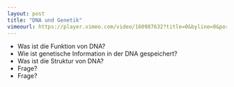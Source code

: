 ```yaml
---
layout: post
title: "DNA und Genetik"
vimeourl: https://player.vimeo.com/video/160987632?title=0&byline=0&portrait=0
---
```

- Was ist die Funktion von DNA?
- Wie ist genetische Information in der DNA gespeichert?
- Was ist die Struktur von DNA?
- Frage?
- Frage?




